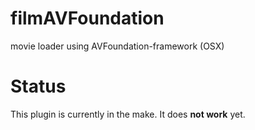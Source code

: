 filmAVFoundation
===

movie loader using AVFoundation-framework (OSX)

# Status

This plugin is currently in the make.
It does **not work** yet.
